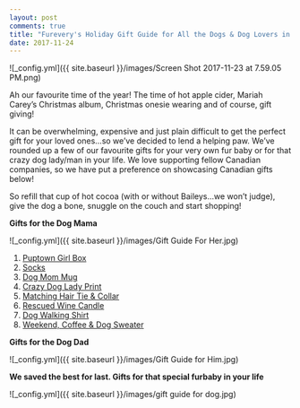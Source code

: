 ```yaml
---
layout: post
comments: true
title: "Furevery's Holiday Gift Guide for All the Dogs & Dog Lovers in Your Life"
date: 2017-11-24
---
```


![_config.yml]({{ site.baseurl }}/images/Screen Shot 2017-11-23 at 7.59.05 PM.png)

Ah our favourite time of the year! The time of hot apple cider, Mariah Carey’s Christmas album, Christmas onesie wearing and
of course, gift giving!   

It can be overwhelming, expensive and just plain difficult to get the perfect gift for your loved ones…so we’ve decided to
lend a helping paw. We’ve rounded up a few of our favourite gifts for your very own fur baby or for that crazy dog lady/man in
your life. We love supporting fellow Canadian companies, so we have put a preference on showcasing Canadian gifts below! 

So refill that cup of hot cocoa (with or without Baileys…we won’t judge), give the dog a bone, snuggle on the couch and start
shopping! 

**Gifts for the Dog Mama**

![_config.yml]({{ site.baseurl }}/images/Gift Guide For Her.jpg)
1. <a href="http://www.puptowngirlbox.com/">Puptown Girl Box</a>
2. <a href="https://www.etsy.com/ca/listing/476134800/stay-home-with-my-dog-cute-boot-socks?ga_order=most_relevant&ga_search_type=all&ga_view_type=gallery&ga_search_query=dog%20mom&ref=sr_gallery_13">Socks</a>
3. <a href="https://www.etsy.com/ca/listing/482942656/dog-mama-mug-dog-lovers-mug-crazy-dog?ga_order=most_relevant&ga_search_type=all&ga_view_type=gallery&ga_search_query=dog%20mom&ref=sr_gallery_24">Dog Mom Mug</a>
4. <a href="https://www.ssprintshop.com/products/fur-mama">Crazy Dog Lady Print</a>
5. <a href="https://www.etsy.com/ca/listing/555053790/tie-up-headband-top-knot-headband-red?">Matching Hair Tie & Collar</a>
6. <a href="http://rescuedwinecandles.com/">Rescued Wine Candle</a>
7. <a href="https://www.armtheanimals.com/products/womens-dog-walking-shirt-oversized-tee">Dog Walking Shirt</a>
8. <a href="https://www.etsy.com/ca/listing/564552013/weekends-coffee-and-dogs-sweatshirt?ga_order=most_relevant&ga_search_type=all&ga_view_type=gallery&ga_search_query=dog%20sweatshirt&ref=sr_gallery_4">Weekend, Coffee & Dog Sweater</a>

**Gifts for the Dog Dad**

![_config.yml]({{ site.baseurl }}/images/Gift Guide for Him.jpg)

**We saved the best for last. Gifts for that special furbaby in your life**

![_config.yml]({{ site.baseurl }}/images/gift guide for dog.jpg)



